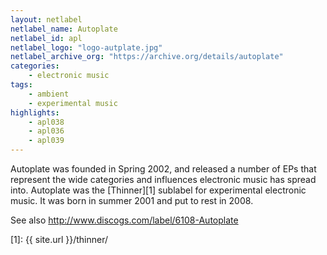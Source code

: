 ```yaml
---
layout: netlabel
netlabel_name: Autoplate
netlabel_id: apl
netlabel_logo: "logo-autplate.jpg"
netlabel_archive_org: "https://archive.org/details/autoplate"
categories:
    - electronic music
tags:
    - ambient
    - experimental music
highlights:
    - apl038
    - apl036
    - apl039
---
```

Autoplate was founded in Spring 2002, and released a number of EPs that represent the wide categories and influences electronic music has spread into. Autoplate was the [Thinner][1] sublabel for experimental electronic music. It was born in summer 2001 and put to rest in 2008.


See also <http://www.discogs.com/label/6108-Autoplate>

 [1]: {{ site.url }}/thinner/
